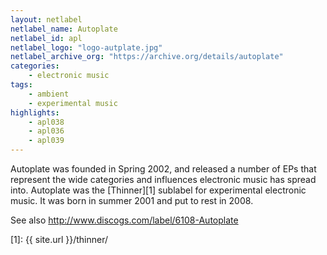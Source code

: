 ```yaml
---
layout: netlabel
netlabel_name: Autoplate
netlabel_id: apl
netlabel_logo: "logo-autplate.jpg"
netlabel_archive_org: "https://archive.org/details/autoplate"
categories:
    - electronic music
tags:
    - ambient
    - experimental music
highlights:
    - apl038
    - apl036
    - apl039
---
```

Autoplate was founded in Spring 2002, and released a number of EPs that represent the wide categories and influences electronic music has spread into. Autoplate was the [Thinner][1] sublabel for experimental electronic music. It was born in summer 2001 and put to rest in 2008.


See also <http://www.discogs.com/label/6108-Autoplate>

 [1]: {{ site.url }}/thinner/
